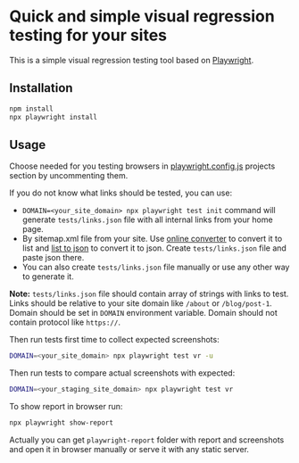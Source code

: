 # Quick and simple visual regression testing for your sites

This is a simple visual regression testing tool based on [Playwright](https://playwright.dev/).

## Installation

```bash
npm install
npx playwright install
```

## Usage

Choose needed for you testing browsers in [playwright.config.js](./playwright.config.js) projects section by uncommenting them.

If you do not know what links should be tested, you can use:

- `DOMAIN=<your_site_domain> npx playwright test init` command will generate `tests/links.json` file with all internal links from your home page.
- By sitemap.xml file from your site. Use [online converter](https://www.seowl.co/sitemap-extractor/) to convert it to list and [list to json](https://ytool.net/en/list2json/) to convert it to json. Create `tests/links.json` file and paste json there.
- You can also create `tests/links.json` file manually or use any other way to generate it.

**Note:** `tests/links.json` file should contain array of strings with links to test. Links should be relative to your site domain like `/about` or `/blog/post-1`. Domain should be set in `DOMAIN` environment variable. Domain should not contain protocol like `https://`.

Then run tests first time to collect expected screenshots:

```bash
DOMAIN=<your_site_domain> npx playwright test vr -u
```

Then run tests to compare actual screenshots with expected:

```bash
DOMAIN=<your_staging_site_domain> npx playwright test vr
```

To show report in browser run:

```bash
npx playwright show-report
```

Actually you can get `playwright-report` folder with report and screenshots and open it in browser manually or serve it with any static server.

